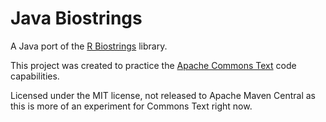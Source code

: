 # Java Biostrings

A Java port of the [R Biostrings](https://bioconductor.org/packages/release/bioc/html/Biostrings.html)
library.

This project was created to practice the [Apache Commons Text](http://commons.apache.org/proper/commons-text/)
code capabilities.

Licensed under the MIT license, not released to Apache Maven Central as this is more of an experiment
for Commons Text right now.
